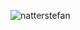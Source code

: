 ![natterstefan](https://res.cloudinary.com/dxgwcpdom/image/upload/v1623223350/GitHub/fm_y6xlzk.png)
